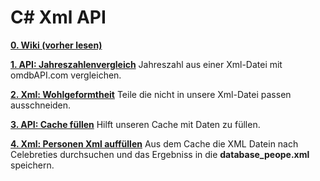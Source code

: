 # C# Xml API
[__0. Wiki (vorher lesen)__](https://github.com/DerDannyF/CSharp-XML-API/wiki/CSharp-XML-API-Wiki)


[__1. API: Jahreszahlenvergleich__](https://github.com/DerDannyF/CSharp-XML-API/tree/master/1%20omdb%20API%20Jahreszahlen)
 Jahreszahl aus einer Xml-Datei mit omdbAPI.com vergleichen.


[__2. Xml: Wohlgeformtheit__](https://github.com/DerDannyF/CSharp-XML-API/tree/master/2%20wohlgeformte%20Xml%20File)
 Teile die nicht in unsere Xml-Datei passen ausschneiden.

[__3. API: Cache füllen__](https://github.com/DerDannyF/CSharp-XML-API/tree/master/3%20API%20Cache%20erstellen)
Hilft unseren Cache mit Daten zu füllen. 

[__4. Xml: Personen Xml auffüllen__](https://github.com/DerDannyF/CSharp-XML-API/tree/master/4%20Personen%20Xml)
Aus dem Cache die XML Datein nach Celebreties durchsuchen und das Ergebniss in die **database_peope.xml** speichern.
